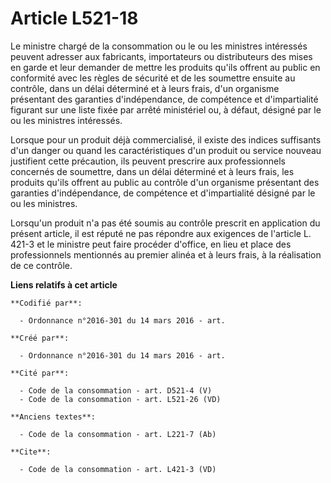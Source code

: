 # Article L521-18

Le ministre chargé de la consommation ou le ou les ministres intéressés peuvent adresser aux fabricants, importateurs ou
distributeurs des mises en garde et leur demander de mettre les produits qu'ils offrent au public en conformité avec les
règles de sécurité et de les soumettre ensuite au contrôle, dans un délai déterminé et à leurs frais, d'un organisme
présentant des garanties d'indépendance, de compétence et d'impartialité figurant sur une liste fixée par arrêté ministériel
ou, à défaut, désigné par le ou les ministres intéressés. 

Lorsque pour un produit déjà commercialisé, il existe des indices suffisants d'un danger ou quand les caractéristiques d'un
produit ou service nouveau justifient cette précaution, ils peuvent prescrire aux professionnels concernés de soumettre, dans
un délai déterminé et à leurs frais, les produits qu'ils offrent au public au contrôle d'un organisme présentant des
garanties d'indépendance, de compétence et d'impartialité désigné par le ou les ministres. 

Lorsqu'un produit n'a pas été soumis au contrôle prescrit en application du présent article, il est réputé ne pas répondre
aux exigences de l'article L. 421-3 et le ministre peut faire procéder d'office, en lieu et place des professionnels
mentionnés au premier alinéa et à leurs frais, à la réalisation de ce contrôle.

**Liens relatifs à cet article**

	**Codifié par**:

	  - Ordonnance n°2016-301 du 14 mars 2016 - art.

	**Créé par**:

	  - Ordonnance n°2016-301 du 14 mars 2016 - art.

	**Cité par**:

	  - Code de la consommation - art. D521-4 (V)
	  - Code de la consommation - art. L521-26 (VD)

	**Anciens textes**:

	  - Code de la consommation - art. L221-7 (Ab)

	**Cite**:

	  - Code de la consommation - art. L421-3 (VD)
